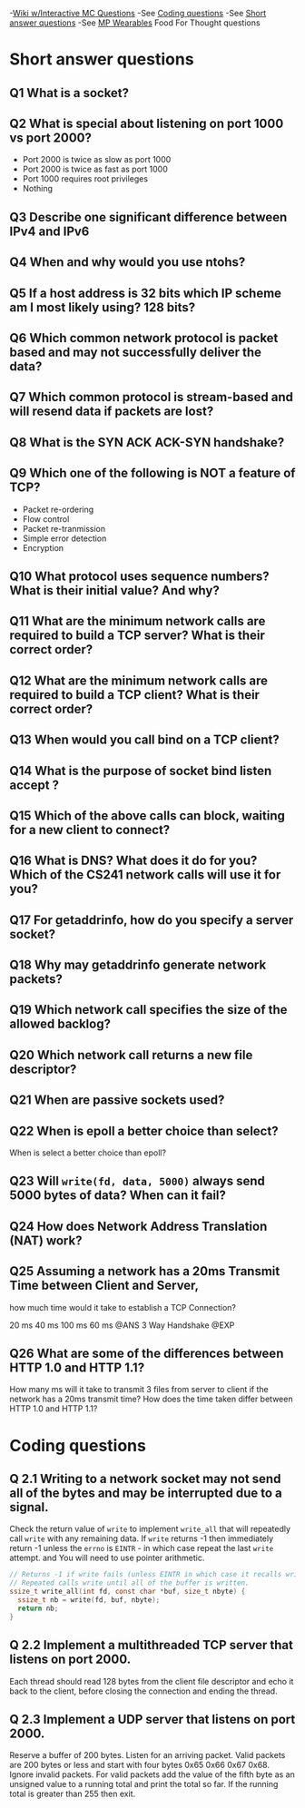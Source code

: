 -[Wiki w/Interactive MC Questions](http://angrave.github.io/SystemProgramming/networkingreviewquestions.html)
-See [Coding questions](#coding-questions)
-See [Short answer questions](#short-answer-questions)
-See [MP Wearables](https://courses.engr.illinois.edu/cs241/mps/mp7/) Food For Thought questions


# Short answer questions
## Q1 What is a socket?

## Q2 What is special about listening on port 1000 vs port 2000?

- Port 2000 is twice as slow as port 1000
- Port 2000 is twice as fast as port 1000
- Port 1000 requires root privileges
- Nothing


## Q3 Describe one significant difference between IPv4 and IPv6

## Q4 When and why would you use ntohs?

## Q5 If a host address is 32 bits which IP scheme am I most likely using? 128 bits?

## Q6 Which common network protocol is packet based and may not successfully deliver the data?

## Q7 Which common protocol is stream-based and will resend data if packets are lost?

## Q8 What is the SYN ACK ACK-SYN handshake?

## Q9 Which one of the following is NOT a feature of TCP? 

- Packet re-ordering
- Flow control
- Packet re-tranmission
- Simple error detection
- Encryption

## Q10 What protocol uses sequence numbers? What is their initial value? And why?

## Q11 What are the minimum network calls are required to build a TCP server? What is their correct order?

## Q12 What are the minimum network calls are required to build a TCP client? What is their correct order?

## Q13 When would you call bind on a TCP client?

## Q14 What is the purpose of socket bind listen accept ?

## Q15 Which of the above calls can block, waiting for a new client to connect?

## Q16 What is DNS? What does it do for you? Which of the CS241 network calls will use it for you?

## Q17 For getaddrinfo, how do you specify a server socket?

## Q18 Why may getaddrinfo generate network packets?

## Q19 Which network call specifies the size of the allowed backlog?

## Q20 Which network call returns a new file descriptor?

## Q21 When are passive sockets used?

## Q22 When is epoll a better choice than select? 
When is select a better choice than epoll?

## Q23 Will  `write(fd, data, 5000)`  always send 5000 bytes of data? When can it fail?

## Q24 How does Network Address Translation (NAT) work? 


## Q25 Assuming a network has a 20ms Transmit Time between Client and Server, 
how much time would it take to establish a TCP Connection?

20 ms
40 ms 
100 ms
60 ms @ANS
3 Way Handshake @EXP


## Q26 What are some of the differences between HTTP 1.0 and HTTP 1.1? 
How many ms will it take to transmit 3 files from server to client if the network has a 20ms transmit time? 
How does the time taken differ between HTTP 1.0 and HTTP 1.1?


# Coding questions
## Q 2.1 Writing to a network socket may not send all of the bytes and may be interrupted due to a signal.
Check the return value of `write` to implement `write_all` that will repeatedly call `write` with any remaining data.
If `write` returns -1 then immediately return -1 unless the `errno` is
`EINTR` - in which case repeat the last `write` attempt.
and You will need to use pointer arithmetic.

```C
// Returns -1 if write fails (unless EINTR in which case it recalls write
// Repeated calls write until all of the buffer is written.
ssize_t write_all(int fd, const char *buf, size_t nbyte) {
  ssize_t nb = write(fd, buf, nbyte);
  return nb;
}
```

## Q 2.2 Implement a multithreaded TCP server that listens on port 2000. 

Each thread should read 128 bytes from the client file descriptor and echo it back to the client, 
before closing the connection and ending the thread.

## Q 2.3 Implement a UDP server that listens on port 2000. 

Reserve a buffer of 200 bytes. Listen for an arriving packet. 
Valid packets are 200 bytes or less and start with four bytes 0x65 0x66 0x67 0x68. Ignore invalid packets. 
For valid packets add the value of the fifth byte as an unsigned value to a running total and print the total so far. 
If the running total is greater than 255 then exit.
